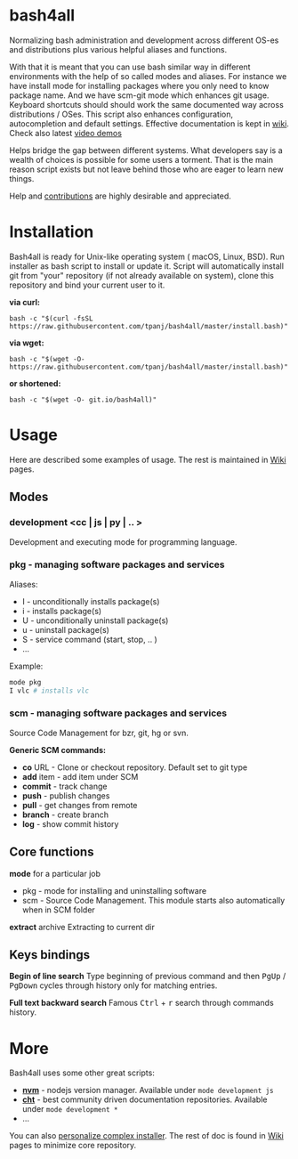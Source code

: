 # bash4all
Normalizing bash administration and development across different OS-es and distributions plus various helpful aliases and functions.

With that it is meant that you can use bash similar way in different environments 
with the help of so called modes and aliases.
For instance we have install mode for installing packages where
you only need to know package name.
And we have scm-git mode which enhances git usage.
Keyboard shortcuts should should work the same documented way across distributions / OSes.
This script also enhances configuration, autocompletion and default settings.
Effective documentation is kept in [wiki](https://github.com/tpanj/bash4all/wiki).
Check also latest [video demos](https://github.com/tpanj/bash4all-media)

Helps bridge the gap between different systems.
What developers say is a wealth of choices is possible for some users a torment.
That is the main reason script exists but not leave behind those who are eager to learn new things.

Help and [contributions](https://github.com/tpanj/bash4all/wiki/Contribute)
are highly desirable and appreciated.

# Installation
Bash4all is ready for Unix-like operating system ( macOS, Linux, BSD).
Run installer as bash script to install or update it.
Script will automatically install git from "your" repository 
(if not already available on system),
clone this repository and bind your current user to it.

**via curl:**

    bash -c "$(curl -fsSL https://raw.githubusercontent.com/tpanj/bash4all/master/install.bash)"

**via wget:**

    bash -c "$(wget -O- https://raw.githubusercontent.com/tpanj/bash4all/master/install.bash)"

**or shortened:**

    bash -c "$(wget -O- git.io/bash4all)"

# Usage
Here are described some examples of usage. The rest is maintained in [Wiki](https://github.com/tpanj/bash4all/wiki) pages.

## Modes
### development <cc | js | py | .. >
Development and executing mode for programming language.

### pkg - managing software packages and services
Aliases:
* I - unconditionally installs package(s)
* i - installs package(s)
* U - unconditionally uninstall package(s)
* u - uninstall package(s)
* S - service command (start, stop, .. )
* ...

Example:
```bash
mode pkg
I vlc # installs vlc
```
### scm - managing software packages and services
Source Code Management for bzr, git, hg or svn.

**Generic SCM commands:**
* **co** URL - Clone or checkout repository. Default set to git type
* **add** item - add item under SCM
* **commit** - track change
* **push** - publish changes
* **pull** - get changes from remote
* **branch** - create branch
* **log** - show commit history

## Core functions
**mode** for a particular job
* pkg -  mode for installing and uninstalling software
* scm - Source Code Management. This module starts also automatically when in SCM folder

**extract** archive
Extracting to current dir

## Keys bindings

**Begin of line search**
Type beginning of previous command and then <kbd>PgUp</kbd> / <kbd>PgDown</kbd>
cycles through history only for matching entries.

**Full text backward search**
Famous <kbd>Ctrl</kbd> + <kbd>r</kbd> search through commands history.

# More

Bash4all uses some other great scripts:
* **[nvm](https://github.com/nvm-sh/nvm)** - nodejs version manager. Available under `mode development js`
* **[cht](https://github.com/chubin/cheat.sh)** - best community driven documentation repositories. Available under `mode development *`
* ...

You can also [personalize complex installer](https://github.com/tpanj/bash4all/wiki/pkg#advanced). The rest of doc is found in
[Wiki](https://github.com/tpanj/bash4all/wiki) pages to minimize core repository.
